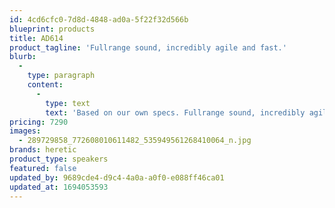 ```yaml
---
id: 4cd6cfc0-7d8d-4848-ad0a-5f22f32d566b
blueprint: products
title: AD614
product_tagline: 'Fullrange sound, incredibly agile and fast.'
blurb:
  -
    type: paragraph
    content:
      -
        type: text
        text: 'Based on our own specs. Fullrange sound, incredibly agile and fast. AD614 is the smallest available product featuring our Coaxial transducer. Custom made for high and stable impedance, made for ductless venting. It offers incredibly nimble bass, with a nice and generous tone around 40 Hz and super tight impact, and superbly linear from 100 Hz up to and above 22 000 HZ.'
pricing: 7290
images:
  - 289729858_772608010611482_535949561268410064_n.jpg
brands: heretic
product_type: speakers
featured: false
updated_by: 9689cde4-d9c4-4a0a-a0f0-e088ff46ca01
updated_at: 1694053593
---
```

